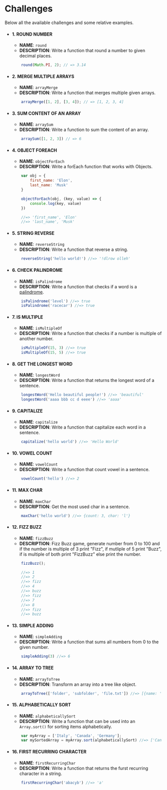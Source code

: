 # Challenges
Below all the available challenges and some relative examples.

- #### 1. ROUND NUMBER
	- **NAME**: `round`
	- **DESCRIPTION**: Write a function that round a number to given decimal places.
	```js 
		round(Math.PI, 2); // => 3.14 
	```

- #### 2. MERGE MULTIPLE ARRAYS
	- **NAME**: `arrayMerge`
	- **DESCRIPTION**: Write a function that merges multiple given arrays.
	```js 
		arrayMerge([1, 2], [3, 4]); // => [1, 2, 3, 4]
	```

- #### 3. SUM CONTENT OF AN ARRAY
	- **NAME**: `arraySum`
	- **DESCRIPTION**: Write a function to sum the content of an array.
	```js
		arraySum([1, 2, 3]) // => 6
	```

- #### 4. OBJECT FOREACH
	- **NAME**: `objectForEach`
	- **DESCRIPTION**: Write a forEach function that works with Objects.
	```js
		var obj = {
			first_name: 'Elon',
			last_name: 'Musk'
		}

		objectForEach(obj, (key, value) => {
			console.log(key, value) 
		})

		//=> 'first_name', 'Elon'
		//=> 'last_name', 'Musk'
	```

- #### 5. STRING REVERSE
	- **NAME**: `reverseString`
	- **DESCRIPTION**: Write a function that reverse a string.
	```js 
		reverseString('hello world!') //=> '!dlrow olleh'
	```

- #### 6. CHECK PALINDROME
	- **NAME**: `isPalindrome`
	- **DESCRIPTION**: Write a function that checks if a word is a [palindrome](https://en.wikipedia.org/wiki/Palindrome).
	```js 
		isPalindrome('level') //=> true
		isPalindrome('racecar') //=> true
	```

- #### 7. IS MULTIPLE
	- **NAME**: `isMultipleOf`
	- **DESCRIPTION**: Write a function that checks if a number is multiple of another number.
	```js
		isMultipleOf(15, 3) //=> true
		isMultipleOf(15, 5) //=> true
	```

- #### 8. GET THE LONGEST WORD
	- **NAME**: `longestWord`
	- **DESCRIPTION**: Write a function that returns the longest word of a sentence.
	```js
		longestWord('Hello beautiful people!') //=> 'beautiful'
		longestWord('aaaa bbb cc d eeee') //=> 'aaaa'
	```

- #### 9. CAPITALIZE
	- **NAME**: `capitalize`
	- **DESCRIPTION**: Write a function that capitalize each word in a sentence.
	```js
		capitalize('hello world') //=> 'Hello World'
	```

- #### 10. VOWEL COUNT
	- **NAME**: `vowelCount`
	- **DESCRIPTION**: Write a function that count vowel in a sentence.
	```js
		vowelCount('hello') //=> 2
	```

- #### 11. MAX CHAR
	- **NAME**: `maxChar`
	- **DESCRIPTION**: Get the most used char in a sentence.
	```js
		maxChar('hello world') //=> {count: 3, char: 'l'}
	```

- #### 12. FIZZ BUZZ
	- **NAME**: `fizzBuzz`
	- **DESCRIPTION**: Fizz Buzz game, generate number from 0 to 100 and if the number is multiple of 3 print "Fizz", if mutliple of 5 print "Buzz", if is multiple of both print "FizzBuzz" else print the number.
	```js
		fizzBuzz();

		//=> 1 
		//=> 2
		//=> fizz 
		//=> 4 
		//=> buzz
		//=> fizz
		//=> 7
		//=> 8
		//=> fizz
		//=> buzz
	```


- #### 13. SIMPLE ADDING
	- **NAME**: `simpleAdding`
	- **DESCRIPTION**: Write a function that sums all numbers from 0 to the given number.
	```js
		simpleAdding(3) //=> 6
	```

- #### 14. ARRAY TO TREE
	- **NAME**: `arrayToTree`
	- **DESCRIPTION**: Transform an array into a tree like object.
	```js
		arrayToTree(['folder', 'subfolder', 'file.txt']) //=> [{name: 'folder', children: [ { name: 'subfolder', children: [ {name: 'file.txt'} ]} ]}]
	```

- #### 15. ALPHABETICALLY SORT
	- **NAME**: `alphabeticallySort`
	- **DESCRIPTION**: Write a function that can be used into an `Array.sort()` for sorting items alphabetically.
	```js
		var myArray = ['Italy', 'Canada', 'Germany'];
		var mySortedArray = myArray.sort(alphabeticallySort) //=> ['Canada', 'Germany', 'Italy']
	```

- #### 16. FIRST RECURRING CHARACTER
	- **NAME**: `firstRecurringChar`
	- **DESCRIPTION**: Write a function that returns the furst recurring character in a string.
	```js
		firstRecurringChar('abacyb') //=> 'a'
	```